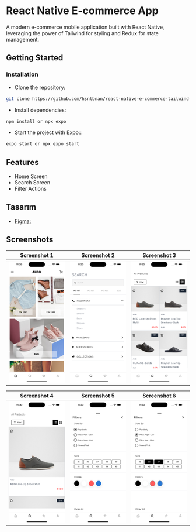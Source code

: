 
# React Native E-commerce App
A modern e-commerce mobile application built with React Native, leveraging the power of Tailwind for styling and Redux for state management.
## Getting Started

### Installation
- Clone the repository:
```bash
git clone https://github.com/hsnlbnan/react-native-e-commerce-tailwind-redux.git
```

- Install dependencies: 
```bash
npm install or npx expo
```

- Start the project with Expo::
```bash
expo start or npx expo start
```

## Features
- Home Screen
- Search Screen
- Filter Actions

## Tasarım

- [Figma:](https://www.figma.com/file/2KZLmwLI9c393TJUus867M/E-commerce-(Community)?type=design&node-id=1%3A2360&mode=design&t=PYImEX1jp7jBQPSx-1)




## Screenshots


| Screenshot 1 | Screenshot 2 | Screenshot 3 |
|:------------:|:------------:|:------------:|
| ![1](https://raw.githubusercontent.com/hsnlbnan/react-native-e-commerce-tailwind-redux/main/screenshoots/1.png) | ![2](https://raw.githubusercontent.com/hsnlbnan/react-native-e-commerce-tailwind-redux/main/screenshoots/2.png) | ![3](https://raw.githubusercontent.com/hsnlbnan/react-native-e-commerce-tailwind-redux/main/screenshoots/3.png) |

| Screenshot 4 | Screenshot 5 | Screenshot 6 |
|:------------:|:------------:|:------------:|
| ![4](https://raw.githubusercontent.com/hsnlbnan/react-native-e-commerce-tailwind-redux/main/screenshoots/4.png) | ![5](https://raw.githubusercontent.com/hsnlbnan/react-native-e-commerce-tailwind-redux/main/screenshoots/5.png) | ![6](https://raw.githubusercontent.com/hsnlbnan/react-native-e-commerce-tailwind-redux/main/screenshoots/6.png) |
